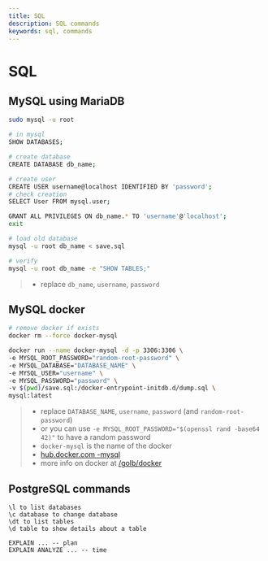```yaml
---
title: SQL
description: SQL commands
keywords: sql, commands
---
```


# SQL

## MySQL using MariaDB

```sh
sudo mysql -u root

# in mysql
SHOW DATABASES;

# create database
CREATE DATABASE db_name;

# create user
CREATE USER username@localhost IDENTIFIED BY 'password';
# check creation
SELECT User FROM mysql.user;

GRANT ALL PRIVILEGES ON db_name.* TO 'username'@'localhost';
exit

# load old database
mysql -u root db_name < save.sql

# verify
mysql -u root db_name -e "SHOW TABLES;"
```

> - replace `db_name`, `username`, `password`

## MySQL docker

```sh
# remove docker if exists
docker rm --force docker-mysql

docker run --name docker-mysql -d -p 3306:3306 \
-e MYSQL_ROOT_PASSWORD="random-root-password" \
-e MYSQL_DATABASE="DATABASE_NAME" \
-e MYSQL_USER="username" \
-e MYSQL_PASSWORD="password" \
-v $(pwd)/save.sql:/docker-entrypoint-initdb.d/dump.sql \
mysql:latest
```

> - replace `DATABASE_NAME`, `username`, `password` (and `random-root-password`)
> - or you can use `-e MYSQL_ROOT_PASSWORD="$(openssl rand -base64 42)"` to have a random password
> - `docker-mysql` is the name of the docker
> - [hub.docker.com -mysql](https://hub.docker.com/_/mysql)
> - more info on docker at [/golb/docker](https://its-just-nans.github.io/golb/docker)

## PostgreSQL commands

```plaintext
\l to list databases
\c database to change database
\dt to list tables
\d table to show details about a table

EXPLAIN ... -- plan
EXPLAIN ANALYZE ... -- time
```
